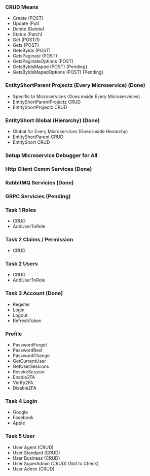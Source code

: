 ### CRUD Means
- Create (POST)
- Update (Put)
- Delete (Delete)
- Status (Patch)
- Get (POST/1)
- Gets (POST)
- GetsByIds (POST)
- GetsPaginate (POST)
- GetsPaginateOptions (POST)
- GetsByIdsMaped (POST) {Pending}
- GetsByIdsMapedOptions (POST) {Pending}


### EntityShortParent Projectz (Every Microservice) (Done)
- Specific to Microservices (Goes inside Every Microservicies)
- EntityShortParentProjectz CRUD
- EntityShortProjectz CRUD

### EntityShort Global (Hierarchy) (Done)
- Global for Every Microservices (Goes inside Hierarchy)
- EntityShortParent CRUD
- EntityShort CRUD

### Setup Microservice Debugger for All
### Http Client Comm Services (Done)
### RabbitMQ Servicies (Done)
### GRPC Servicies (Pending)

### Task 1 Roles 
- CRUD
- AddUserToRole

### Task 2 Claims / Permission
- CRUD

### Task 2 Users
- CRUD
- AddUserToRole

### Task 3 Account (Done)
- Register
- Login
- Logout
- RefreshToken

### Profile
- PasswordForgot
- PasswordRest
- PasswordChange
- GetCurrentUser
- GetUserSessions
- RevokeSession
- Enable2FA
- Verify2FA
- Disable2FA

### Task 4 Login
- Google
- Facebook
- Apple

### Task 5 User
- User Agent (CRUD)
- User Standard (CRUD)
- User Business (CRUD)
- User SuperAdmin (CRUD) (Not to Check)
- User Admin (CRUD) 